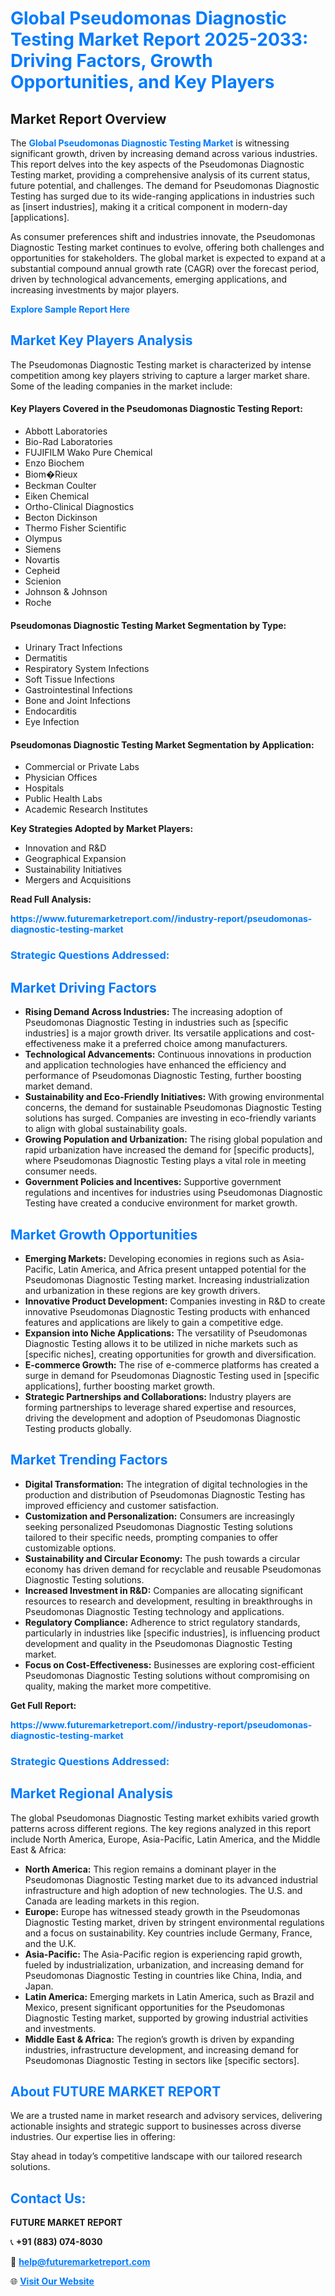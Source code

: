 <h1 style="color: #007BFF;">Global Pseudomonas Diagnostic Testing Market Report 2025-2033: Driving Factors, Growth Opportunities, and Key Players</h1>

<section id="overview">
<h2>Market Report Overview</h2>
<p>The <a href="https://www.futuremarketreport.com//industry-report/pseudomonas-diagnostic-testing-market" style="color: #007BFF; text-decoration: none;"><strong>Global Pseudomonas Diagnostic Testing Market</strong></a> is witnessing significant growth, driven by increasing demand across various industries. This report delves into the key aspects of the Pseudomonas Diagnostic Testing market, providing a comprehensive analysis of its current status, future potential, and challenges. The demand for Pseudomonas Diagnostic Testing has surged due to its wide-ranging applications in industries such as [insert industries], making it a critical component in modern-day [applications].</p>
<p>As consumer preferences shift and industries innovate, the Pseudomonas Diagnostic Testing market continues to evolve, offering both challenges and opportunities for stakeholders. The global market is expected to expand at a substantial compound annual growth rate (CAGR) over the forecast period, driven by technological advancements, emerging applications, and increasing investments by major players.</p>
</section>

<section id="overview">
<p><a href="https://www.futuremarketreport.com//request-sample/reportId=77252" style="color: #007BFF; text-decoration: none;"><strong>Explore Sample Report Here</strong></a></p>
</section>

<section id="key-players">
<h2 style="color: #007BFF;">Market Key Players Analysis</h2>
<p>The Pseudomonas Diagnostic Testing market is characterized by intense competition among key players striving to capture a larger market share. Some of the leading companies in the market include:</p>
<h4>Key Players Covered in the Pseudomonas Diagnostic Testing Report:</h4>
<ul><li>Abbott Laboratories</li><li>Bio-Rad Laboratories</li><li>FUJIFILM Wako Pure Chemical</li><li>Enzo Biochem</li><li>Biom�Rieux</li><li>Beckman Coulter</li><li>Eiken Chemical</li><li>Ortho-Clinical Diagnostics</li><li>Becton Dickinson</li><li>Thermo Fisher Scientific</li><li>Olympus</li><li>Siemens</li><li>Novartis</li><li>Cepheid</li><li>Scienion</li><li>Johnson &amp; Johnson</li><li>Roche</li></ul>
<h4>Pseudomonas Diagnostic Testing Market Segmentation by Type:</h4>
<ul><li>Urinary Tract Infections</li><li>Dermatitis</li><li>Respiratory System Infections</li><li>Soft Tissue Infections</li><li>Gastrointestinal Infections</li><li>Bone and Joint Infections</li><li>Endocarditis</li><li>Eye Infection</li></ul>

<h4>Pseudomonas Diagnostic Testing Market Segmentation by Application:</h4>
<ul><li>Commercial or Private Labs</li><li>Physician Offices</li><li>Hospitals</li><li>Public Health Labs</li><li>Academic Research Institutes</li></ul>
<p><strong>Key Strategies Adopted by Market Players:</strong></p>
<ul>
<li>Innovation and R&D</li>
<li>Geographical Expansion</li>
<li>Sustainability Initiatives</li>
<li>Mergers and Acquisitions</li>
</ul>
</section>

<section>
<p><strong>Read Full Analysis: </strong></p><a href="https://www.futuremarketreport.com//industry-report/pseudomonas-diagnostic-testing-market" style="color: #007BFF; text-decoration: none;"><strong>https://www.futuremarketreport.com//industry-report/pseudomonas-diagnostic-testing-market</strong></a>
<h3 style="color: #007BFF;">Strategic Questions Addressed:</h3>
</section>

<section id="driving-factors">
<h2 style="color: #007BFF;">Market Driving Factors</h2>
<ul>
<li><strong>Rising Demand Across Industries:</strong> The increasing adoption of Pseudomonas Diagnostic Testing in industries such as [specific industries] is a major growth driver. Its versatile applications and cost-effectiveness make it a preferred choice among manufacturers.</li>
<li><strong>Technological Advancements:</strong> Continuous innovations in production and application technologies have enhanced the efficiency and performance of Pseudomonas Diagnostic Testing, further boosting market demand.</li>
<li><strong>Sustainability and Eco-Friendly Initiatives:</strong> With growing environmental concerns, the demand for sustainable Pseudomonas Diagnostic Testing solutions has surged. Companies are investing in eco-friendly variants to align with global sustainability goals.</li>
<li><strong>Growing Population and Urbanization:</strong> The rising global population and rapid urbanization have increased the demand for [specific products], where Pseudomonas Diagnostic Testing plays a vital role in meeting consumer needs.</li>
<li><strong>Government Policies and Incentives:</strong> Supportive government regulations and incentives for industries using Pseudomonas Diagnostic Testing have created a conducive environment for market growth.</li>
</ul>
</section>

<section id="growth-opportunities">
<h2 style="color: #007BFF;">Market Growth Opportunities</h2>
<ul>
<li><strong>Emerging Markets:</strong> Developing economies in regions such as Asia-Pacific, Latin America, and Africa present untapped potential for the Pseudomonas Diagnostic Testing market. Increasing industrialization and urbanization in these regions are key growth drivers.</li>
<li><strong>Innovative Product Development:</strong> Companies investing in R&D to create innovative Pseudomonas Diagnostic Testing products with enhanced features and applications are likely to gain a competitive edge.</li>
<li><strong>Expansion into Niche Applications:</strong> The versatility of Pseudomonas Diagnostic Testing allows it to be utilized in niche markets such as [specific niches], creating opportunities for growth and diversification.</li>
<li><strong>E-commerce Growth:</strong> The rise of e-commerce platforms has created a surge in demand for Pseudomonas Diagnostic Testing used in [specific applications], further boosting market growth.</li>
<li><strong>Strategic Partnerships and Collaborations:</strong> Industry players are forming partnerships to leverage shared expertise and resources, driving the development and adoption of Pseudomonas Diagnostic Testing products globally.</li>
</ul>
</section>

<section id="trending-factors">
<h2 style="color: #007BFF;">Market Trending Factors</h2>
<ul>
<li><strong>Digital Transformation:</strong> The integration of digital technologies in the production and distribution of Pseudomonas Diagnostic Testing has improved efficiency and customer satisfaction.</li>
<li><strong>Customization and Personalization:</strong> Consumers are increasingly seeking personalized Pseudomonas Diagnostic Testing solutions tailored to their specific needs, prompting companies to offer customizable options.</li>
<li><strong>Sustainability and Circular Economy:</strong> The push towards a circular economy has driven demand for recyclable and reusable Pseudomonas Diagnostic Testing solutions.</li>
<li><strong>Increased Investment in R&D:</strong> Companies are allocating significant resources to research and development, resulting in breakthroughs in Pseudomonas Diagnostic Testing technology and applications.</li>
<li><strong>Regulatory Compliance:</strong> Adherence to strict regulatory standards, particularly in industries like [specific industries], is influencing product development and quality in the Pseudomonas Diagnostic Testing market.</li>
<li><strong>Focus on Cost-Effectiveness:</strong> Businesses are exploring cost-efficient Pseudomonas Diagnostic Testing solutions without compromising on quality, making the market more competitive.</li>
</ul>
</section>

<section>
<p><strong>Get Full Report: </strong></p><a href="https://www.futuremarketreport.com//industry-report/pseudomonas-diagnostic-testing-market" style="color: #007BFF; text-decoration: none;"><strong>https://www.futuremarketreport.com//industry-report/pseudomonas-diagnostic-testing-market</strong></a>
<h3 style="color: #007BFF;">Strategic Questions Addressed:</h3>
</section>


<section id="regional-analysis">
<h2 style="color: #007BFF;">Market Regional Analysis</h2>
<p>The global Pseudomonas Diagnostic Testing market exhibits varied growth patterns across different regions. The key regions analyzed in this report include North America, Europe, Asia-Pacific, Latin America, and the Middle East & Africa:</p>
<ul>
<li><strong>North America:</strong> This region remains a dominant player in the Pseudomonas Diagnostic Testing market due to its advanced industrial infrastructure and high adoption of new technologies. The U.S. and Canada are leading markets in this region.</li>
<li><strong>Europe:</strong> Europe has witnessed steady growth in the Pseudomonas Diagnostic Testing market, driven by stringent environmental regulations and a focus on sustainability. Key countries include Germany, France, and the U.K.</li>
<li><strong>Asia-Pacific:</strong> The Asia-Pacific region is experiencing rapid growth, fueled by industrialization, urbanization, and increasing demand for Pseudomonas Diagnostic Testing in countries like China, India, and Japan.</li>
<li><strong>Latin America:</strong> Emerging markets in Latin America, such as Brazil and Mexico, present significant opportunities for the Pseudomonas Diagnostic Testing market, supported by growing industrial activities and investments.</li>
<li><strong>Middle East & Africa:</strong> The region’s growth is driven by expanding industries, infrastructure development, and increasing demand for Pseudomonas Diagnostic Testing in sectors like [specific sectors].</li>
</ul>
</section>

<footer>
<h2 style="color: #007BFF;">About FUTURE MARKET REPORT</h2>
<p>We are a trusted name in market research and advisory services, delivering actionable insights and strategic support to businesses across diverse industries. Our expertise lies in offering:</p>

<p>Stay ahead in today’s competitive landscape with our tailored research solutions.</p>

<h2 style="color: #007BFF;">Contact Us:</h2>
<p><strong>FUTURE MARKET REPORT</strong></p>
<p>📞 <strong>+91 (883) 074-8030</strong></p>
<p>📧 <strong><a href="mailto:help@futuremarketreport.com" style="color: #007BFF;">help@futuremarketreport.com</a></strong></p>
<p>🌐 <strong><a href="https://www.futuremarketreport.com/" style="color: #007BFF;">Visit Our Website</a></strong></p>
</footer>